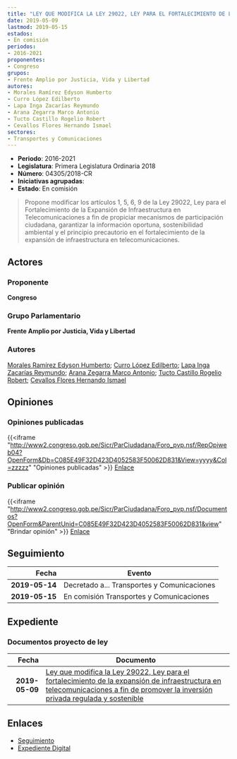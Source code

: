 ```yaml
---
title: "LEY QUE MODIFICA LA LEY 29022, LEY PARA EL FORTALECIMIENTO DE LA EXPANSIÓN DE INFRAESTRUCTURA EN TELECOMUNICACIONES A FIN DE PROMOVER LA INVERSIÓN PRIVADA REGULADA Y SOSTENIBLE"
date: 2019-05-09
lastmod: 2019-05-15
estados:
- En comisión
periodos:
- 2016-2021
proponentes:
- Congreso
grupos:
- Frente Amplio por Justicia, Vida y Libertad
autores:
- Morales Ramírez Edyson Humberto
- Curro López Edilberto
- Lapa Inga Zacarías Reymundo
- Arana Zegarra Marco Antonio
- Tucto Castillo Rogelio Robert
- Cevallos Flores Hernando Ismael
sectores:
- Transportes y Comunicaciones
---
```

- **Periodo**: 2016-2021
- **Legislatura**: Primera Legislatura Ordinaria 2018
- **Número**: 04305/2018-CR
- **Iniciativas agrupadas**: 
- **Estado**: En comisión

> Propone modificar los artículos 1, 5, 6, 9 de la Ley 29022, Ley para el Fortalecimiento de la Expansión de Infraestructura en Telecomunicaciones a fin de propiciar mecanismos de participación ciudadana, garantizar la información oportuna, sostenibilidad ambiental y el principio precautorio en el fortalecimiento de la expansión de infraestructura en telecomunicaciones.


## Actores

### Proponente

**Congreso**

### Grupo Parlamentario

**Frente Amplio por Justicia, Vida y Libertad**

### Autores

[Morales Ramírez Edyson Humberto](mailto:mailto:emorales@congreso.gob.pe); [Curro López Edilberto](mailto:mailto:ecurro@congreso.gob.pe); [Lapa Inga Zacarías Reymundo](mailto:mailto:zlapa@congreso.gob.pe); [Arana Zegarra Marco Antonio](mailto:mailto:marana@congreso.gob.pe); [Tucto Castillo Rogelio Robert](mailto:mailto:rtucto@congreso.gob.pe); [Cevallos Flores Hernando Ismael](mailto:mailto:hcevallos@congreso.gob.pe)

## Opiniones

### Opiniones publicadas

{{<iframe "http://www2.congreso.gob.pe/Sicr/ParCiudadana/Foro_pvp.nsf/RepOpiweb04?OpenForm&Db=C085E49F32D423D4052583F50062D831&View=yyyy&Col=zzzzz" "Opiniones publicadas" >}}
[Enlace](http://www2.congreso.gob.pe/Sicr/ParCiudadana/Foro_pvp.nsf/RepOpiweb04?OpenForm&Db=C085E49F32D423D4052583F50062D831&View=yyyy&Col=zzzzz)

### Publicar opinión

{{<iframe "http://www2.congreso.gob.pe/Sicr/ParCiudadana/Foro_pvp.nsf/Documentos?OpenForm&ParentUnid=C085E49F32D423D4052583F50062D831&view" "Brindar opinión" >}}
[Enlace](http://www2.congreso.gob.pe/Sicr/ParCiudadana/Foro_pvp.nsf/Documentos?OpenForm&ParentUnid=C085E49F32D423D4052583F50062D831&view)


## Seguimiento

| Fecha | Evento |
|------:|--------|
| **2019-05-14** | Decretado a... Transportes y Comunicaciones |
| **2019-05-15** | En comisión Transportes y Comunicaciones |

## Expediente

### Documentos proyecto de ley

| Fecha | Documento |
|------:|-----------|
| **2019-05-09** | [Ley que modifica la Ley 29022, Ley para el fortalecimiento de la expansión de infraestructura en telecomunicaciones a fin de promover la inversión privada regulada y sostenible](http://www.leyes.congreso.gob.pe/Documentos/2016_2021/Proyectos_de_Ley_y_de_Resoluciones_Legislativas/PL0430520190509.pdf) |

## Enlaces

- [Seguimiento](http://www2.congreso.gob.pe/Sicr/TraDocEstProc/CLProLey2016.nsf/f7fff46988ca05b1052578e100829cc7/a786952d75bc81ed052583f5007342ff?OpenDocument)
- [Expediente Digital](http://www2.congreso.gob.pe/Sicr/TraDocEstProc/CLProLey2016.nsf/f7fff46988ca05b1052578e100829cc7/a786952d75bc81ed052583f5007342ff?OpenDocument&Click=05257FB7005EB655.eb71d0cf91d8294e05256cdf006b5706/$Body/0.1C6C)

